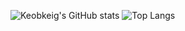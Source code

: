 ![Keobkeig's GitHub stats](https://github-readme-stats.vercel.app/api?username=Keobkeig&include_all_commits&show=reviews,discussions_answered,prs_merged&theme=tokyonight)
![Top Langs](https://github-readme-stats.vercel.app/api/top-langs/?username=Keobkeig&hide=css,scss&theme=tokyonight)
